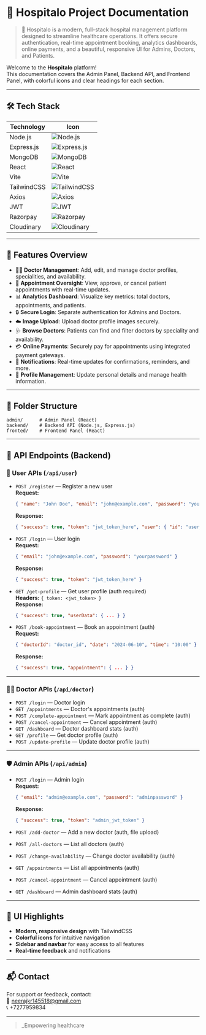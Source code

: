 
# 🏥 Hospitalo Project Documentation

> 🚀 Hospitalo is a modern, full-stack hospital management platform designed to streamline healthcare operations. It offers secure authentication, real-time appointment booking, analytics dashboards, online payments, and a beautiful, responsive UI for Admins, Doctors, and Patients.

Welcome to the **Hospitalo** platform!  
This documentation covers the Admin Panel, Backend API, and Frontend Panel, with colorful icons and clear headings for each section.

---

## 🛠️ Tech Stack

| Technology   | Icon                                                                 |
|--------------|----------------------------------------------------------------------|
| Node.js      | ![Node.js](https://img.shields.io/badge/Node.js-339933?logo=node.js&logoColor=white&style=for-the-badge) |
| Express.js   | ![Express.js](https://img.shields.io/badge/Express.js-000000?logo=express&logoColor=white&style=for-the-badge) |
| MongoDB      | ![MongoDB](https://img.shields.io/badge/MongoDB-47A248?logo=mongodb&logoColor=white&style=for-the-badge) |
| React        | ![React](https://img.shields.io/badge/React-20232A?logo=react&logoColor=61DAFB&style=for-the-badge) |
| Vite         | ![Vite](https://img.shields.io/badge/Vite-646CFF?logo=vite&logoColor=FFD62E&style=for-the-badge) |
| TailwindCSS  | ![TailwindCSS](https://img.shields.io/badge/TailwindCSS-06B6D4?logo=tailwindcss&logoColor=white&style=for-the-badge) |
| Axios        | ![Axios](https://img.shields.io/badge/Axios-5A29E4?logo=axios&logoColor=white&style=for-the-badge) |
| JWT          | ![JWT](https://img.shields.io/badge/JWT-000000?logo=jsonwebtokens&logoColor=white&style=for-the-badge) |
| Razorpay     | ![Razorpay](https://img.shields.io/badge/Razorpay-02042B?logo=razorpay&logoColor=white&style=for-the-badge) |
| Cloudinary   | ![Cloudinary](https://img.shields.io/badge/Cloudinary-3448C5?logo=cloudinary&logoColor=white&style=for-the-badge) |

---

## 🚀 Features Overview

- 👨‍⚕️ **Doctor Management**: Add, edit, and manage doctor profiles, specialities, and availability.
- 📅 **Appointment Oversight**: View, approve, or cancel patient appointments with real-time updates.
- 📊 **Analytics Dashboard**: Visualize key metrics: total doctors, appointments, and patients.
- 🔒 **Secure Login**: Separate authentication for Admins and Doctors.
- ☁️ **Image Upload**: Upload doctor profile images securely.
- 🩺 **Browse Doctors**: Patients can find and filter doctors by speciality and availability.
- 💳 **Online Payments**: Securely pay for appointments using integrated payment gateways.
- 🔔 **Notifications**: Real-time updates for confirmations, reminders, and more.
- 👤 **Profile Management**: Update personal details and manage health information.

---

## 📁 Folder Structure

```
admin/      # Admin Panel (React)
backend/    # Backend API (Node.js, Express.js)
fronted/    # Frontend Panel (React)
```

---

## 📡 API Endpoints (Backend)

### 👤 User APIs (`/api/user`)
- `POST /register` — Register a new user  
  **Request:**  
  ```json
  { "name": "John Doe", "email": "john@example.com", "password": "yourpassword" }
  ```
  **Response:**  
  ```json
  { "success": true, "token": "jwt_token_here", "user": { "id": "user_id", "name": "John Doe", "email": "john@example.com" } }
  ```

- `POST /login` — User login  
  **Request:**  
  ```json
  { "email": "john@example.com", "password": "yourpassword" }
  ```
  **Response:**  
  ```json
  { "success": true, "token": "jwt_token_here" }
  ```

- `GET /get-profile` — Get user profile (auth required)  
  **Headers:** `{ token: <jwt_token> }`  
  **Response:**  
  ```json
  { "success": true, "userData": { ... } }
  ```

- `POST /book-appointment` — Book an appointment (auth)  
  **Request:**  
  ```json
  { "doctorId": "doctor_id", "date": "2024-06-10", "time": "10:00" }
  ```
  **Response:**  
  ```json
  { "success": true, "appointment": { ... } }
  ```

---

### 👨‍⚕️ Doctor APIs (`/api/doctor`)
- `POST /login` — Doctor login  
- `GET /appointments` — Doctor's appointments (auth)
- `POST /complete-appointment` — Mark appointment as complete (auth)
- `POST /cancel-appointment` — Cancel appointment (auth)
- `GET /dashboard` — Doctor dashboard stats (auth)
- `GET /profile` — Get doctor profile (auth)
- `POST /update-profile` — Update doctor profile (auth)

---

### 🛡️ Admin APIs (`/api/admin`)
- `POST /login` — Admin login  
  **Request:**  
  ```json
  { "email": "admin@example.com", "password": "adminpassword" }
  ```
  **Response:**  
  ```json
  { "success": true, "token": "admin_jwt_token" }
  ```

- `POST /add-doctor` — Add a new doctor (auth, file upload)
- `POST /all-doctors` — List all doctors (auth)
- `POST /change-availability` — Change doctor availability (auth)
- `GET /appointments` — List all appointments (auth)
- `POST /cancel-appointment` — Cancel appointment (auth)
- `GET /dashboard` — Admin dashboard stats (auth)

---

## 🎨 UI Highlights

- **Modern, responsive design** with TailwindCSS
- **Colorful icons** for intuitive navigation
- **Sidebar and navbar** for easy access to all features
- **Real-time feedback** and notifications

---

## 📬 Contact

For support or feedback, contact:  
📧 neerajkr145518@gmail.com  
📞 +7277959834

---

> _Empowering healthcare
